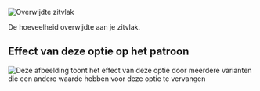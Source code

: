 ![Overwijdte zitvlak](./seatease.svg)

De hoeveelheid overwijdte aan je zitvlak.

## Effect van deze optie op het patroon

![Deze afbeelding toont het effect van deze optie door meerdere varianten die een andere waarde hebben voor deze optie te vervangen](carlton_seatease_sample.svg "Effect van deze optie op het patroon")
